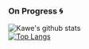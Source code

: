 ### On Progress 🌀

![Kawe's github stats](https://github-readme-stats.vercel.app/api?username=ilhamKawe&show_icons=true&theme=flutter)
<br>
[![Top Langs](https://github-readme-stats.vercel.app/api/top-langs/?username=ilhamKawe&layout=compact)](https://github.com/ilhamKawe/github-readme-stats)
<br>
